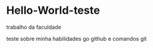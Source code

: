 # Hello-World-teste
trabalho da faculdade


teste sobre minha habilidades go github  e comandos git
